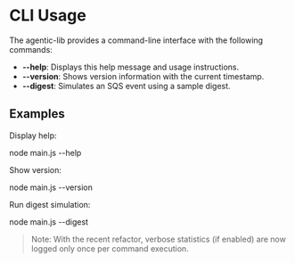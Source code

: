 # CLI Usage

The agentic-lib provides a command-line interface with the following commands:

- **--help**: Displays this help message and usage instructions.
- **--version**: Shows version information with the current timestamp.
- **--digest**: Simulates an SQS event using a sample digest.

## Examples

Display help:

  node main.js --help

Show version:

  node main.js --version

Run digest simulation:

  node main.js --digest

> Note: With the recent refactor, verbose statistics (if enabled) are now logged only once per command execution.
